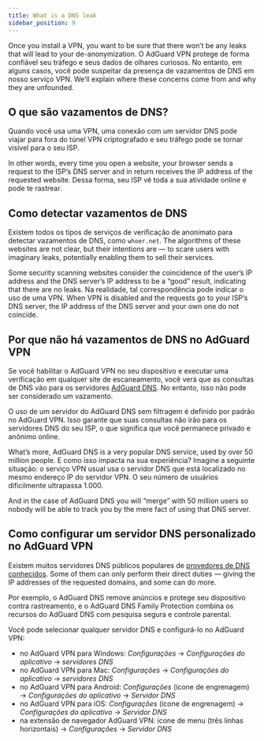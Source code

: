 ```yaml
---
title: What is a DNS leak
sidebar_position: 9
---
```


Once you install a VPN, you want to be sure that there won’t be any leaks that will lead to your de-anonymization. O AdGuard VPN protege de forma confiável seu tráfego e seus dados de olhares curiosos. No entanto, em alguns casos, você pode suspeitar da presença de vazamentos de DNS em nosso serviço VPN. We’ll explain where these concerns come from and why they are unfounded.

## O que são vazamentos de DNS?

Quando você usa uma VPN, uma conexão com um servidor DNS pode viajar para fora do túnel VPN criptografado e seu tráfego pode se tornar visível para o seu ISP.

In other words, every time you open a website, your browser sends a request to the ISP’s DNS server and in return receives the IP address of the requested website. Dessa forma, seu ISP vê toda a sua atividade online e pode te rastrear.

## Como detectar vazamentos de DNS

Existem todos os tipos de serviços de verificação de anonimato para detectar vazamentos de DNS, como `whoer.net`. The algorithms of these websites are not clear, but their intentions are — to scare users with imaginary leaks, potentially enabling them to sell their services.

Some security scanning websites consider the coincidence of the user’s IP address and the DNS server’s IP address to be a “good” result, indicating that there are no leaks. Na realidade, tal correspondência pode indicar o uso de uma VPN. When VPN is disabled and the requests go to your ISP’s DNS server, the IP address of the DNS server and your own one do not coincide.

## Por que não há vazamentos de DNS no AdGuard VPN

Se você habilitar o AdGuard VPN no seu dispositivo e executar uma verificação em qualquer site de escaneamento, você verá que as consultas de DNS vão para os servidores [AdGuard DNS](https://adguard-dns.io). No entanto, isso não pode ser considerado um vazamento.

O uso de um servidor do AdGuard DNS sem filtragem é definido por padrão no AdGuard VPN. Isso garante que suas consultas não irão para os servidores DNS do seu ISP, o que significa que você permanece privado e anônimo online.

What’s more, AdGuard DNS is a very popular DNS service, used by over 50 million people. E como isso impacta na sua experiência? Imagine a seguinte situação: o serviço VPN usual usa o servidor DNS que está localizado no mesmo endereço IP do servidor VPN. O seu número de usuários dificilmente ultrapassa 1.000.

And in the case of AdGuard DNS you will “merge” with 50 million users so nobody will be able to track you by the mere fact of using that DNS server.

## Como configurar um servidor DNS personalizado no AdGuard VPN

Existem muitos servidores DNS públicos populares de [provedores de DNS conhecidos](https://adguard-dns.io/kb/general/dns-providers). Some of them can only perform their direct duties — giving the IP addresses of the requested domains, and some can do more.

Por exemplo, o AdGuard DNS remove anúncios e protege seu dispositivo contra rastreamento, e o AdGuard DNS Family Protection combina os recursos do AdGuard DNS com pesquisa segura e controle parental.

Você pode selecionar qualquer servidor DNS e configurá-lo no AdGuard VPN:

- no AdGuard VPN para Windows: *Configurações* → *Configurações do aplicativo* → *servidores DNS*
- no AdGuard VPN para Mac: *Configurações* → *Configurações do aplicativo* → *servidores DNS*
- no AdGuard VPN para Android: *Configurações* (ícone de engrenagem) → *Configurações do aplicativo* → *Servidor DNS*
- no AdGuard VPN para iOS: *Configurações* (ícone de engrenagem) → *Configurações do aplicativo* → *Servidor DNS*
- na extensão de navegador AdGuard VPN: ícone de menu (três linhas horizontais) → *Configurações* → *Servidor DNS*
